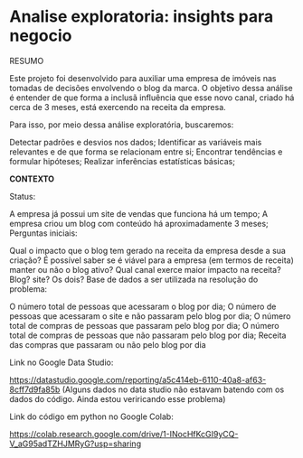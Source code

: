 # Analise exploratoria: insights para negocio

RESUMO

Este projeto foi desenvolvido para auxiliar uma empresa de imóveis nas tomadas de decisões envolvendo o blog da marca. O objetivo dessa análise é entender de que forma a inclusã influência que esse novo canal, criado há cerca de 3 meses, está exercendo na receita da empresa.

Para isso, por meio dessa análise exploratória, buscaremos:

Detectar padrões e desvios nos dados;
Identificar as variáveis mais relevantes e de que forma se relacionam entre si;
Encontrar tendências e formular hipóteses;
Realizar inferências estatísticas básicas;

**CONTEXTO**

Status:

A empresa já possui um site de vendas que funciona há um tempo;
A empresa criou um blog com conteúdo há aproximadamente 3 meses;
Perguntas iniciais:

Qual o impacto que o blog tem gerado na receita da empresa desde a sua criação?
É possível saber se é viável para a empresa (em termos de receita) manter ou não o blog ativo?
Qual canal exerce maior impacto na receita? Blog? site? Os dois?
Base de dados a ser utilizada na resolução do problema:

O número total de pessoas que acessaram o blog por dia;
O número de pessoas que acessaram o site e não passaram pelo blog por dia;
O número total de compras de pessoas que passaram pelo blog por dia;
O número total de compras de pessoas que não passaram pelo blog por dia;
Receita das compras que passaram ou não pelo blog por dia

Link no Google Data Studio:

https://datastudio.google.com/reporting/a5c414eb-6110-40a8-af63-8cff7d9fa85b
(Alguns dados no data studio não estavam batendo com os dados do código. Ainda estou veriricando esse problema)


Link do código em python no Google Colab:

https://colab.research.google.com/drive/1-INocHfKcGI9yCQ-V_aG95adTZHJMRyG?usp=sharing
